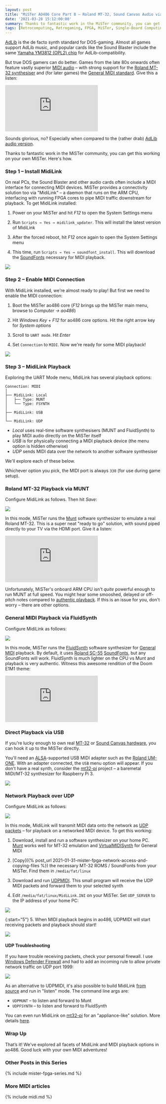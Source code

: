 ```yaml
---
layout: post
title: "MiSTer AO486 Core Part 8 – Roland MT-32, Sound Canvas Audio via MidiLink"
date: '2021-03-28 15:12:00:00'
summary: Thanks to fantastic work in the MiSTer community, you can get Roland MT-32 and Sound Canvas audio working in ao486. Here's how ...
tags: [Retrocomputing, Retrogaming, FPGA, MiSTer, Single-Board Computing, MIDI, How To]
---
```


<a href="https://en.wikipedia.org/wiki/Ad_Lib,_Inc." target="_blank">AdLib</a> is the de facto synth standard for DOS-gaming. Almost all games support AdLib music, and popular cards like the Sound Blaster include the same <a href="https://en.wikipedia.org/wiki/Yamaha_YM3812" target="_blank">Yamaha YM3812 (OPL2) chip</a> for AdLib-compatibility.

But true DOS gamers can do better. Games from the late 80s onwards often feature vastly superior <a href="https://en.wikipedia.org/wiki/MIDI" target="_blank">MIDI audio</a> – with strong support for the <a href="https://en.wikipedia.org/wiki/Roland_MT-32" target="_blank">Roland MT-32 synthesiser</a> and (for later games) the <a href="https://en.wikipedia.org/wiki/General_MIDI" target="_blank">General MIDI standard</a>. Give this a listen:

<div class="youtube-container">
<iframe src="https://www.youtube.com/embed/PMYKSwTa2cY?rel=0" 
frameborder="0" allowfullscreen class="youtube-video"></iframe>
</div> 

Sounds glorious, no? Especially when compared to the (rather drab) <a href="https://www.youtube.com/watch?v=U4R_--__fjE" target="_blank">AdLib audio version</a>.

Thanks to fantastic work in the MiSTer community, you can get this working on your own MiSTer. Here's how.


### Step 1 – Install MidiLink

On real PCs, the Sound Blaster and other audio cards often include a MIDI interface for connecting MIDI devices. MiSTer provides a connectivity solution too via "MidiLink" – a daemon that runs on the ARM CPU, interfacing with running FPGA cores to pipe MIDI traffic downstream for playback. To get MidiLink installed:

1. Power on your MiSTer and hit *F12* to open the System Settings menu

2. Run `Scripts → Yes → midilink_updater`. This will install the latest version of MidiLink

3. After the forced reboot, hit *F12* once again to open the System Settings menu

4. This time, run `Scripts → Yes → soundfont_install`. This will download the <a href="https://en.wikipedia.org/wiki/SoundFont" target="_blank">SoundFonts</a> necessary for MIDI playback.

![](/img/posts/mister-ao486-midilink-updater.png)


### Step 2 – Enable MIDI Connection

With MidiLink installed, we're almost ready to play! But first we need to enable the MIDI connection:

1. Boot the MiSTer ao486 core (*F12* brings up the MiSTer main menu, browse to *Computer → ao486*)

2. Hit *Windows Key* + *F12* for ao486 core options. Hit the right arrow key for *System options*

3. Scroll to <code>UART mode</code>. Hit *Enter*

4. Set <code>Connection</code> to <code>MIDI</code>. Now we're ready for some MIDI playback!

![](/img/posts/mister-ao486-midilink-uart-mode-midi-connection.png)


### Step 3 – MidiLink Playback

Exploring the UART Mode menu, MidiLink has several playback options:

````
Connection: MIDI
│
├── MidiLink: Local
│   ├── Type: MUNT
│   └── Type: FSYNTH
│
├── MidiLink: USB
│
└── MidiLink: UDP
````

* *Local* uses real-time software synthesisers (MUNT and FluidSynth) to play MIDI audio directly on the MiSTer itself
* *USB* is for physically connecting a MIDI playback device (the menu option is hidden otherwise)
* *UDP* sends MIDI data over the network to another software synthesiser

We'll explore each of these below.

Whichever option you pick, the MIDI port is always <code>330</code> (for use during game setup).


### Roland MT-32 Playback via MUNT

Configure MidiLink as follows. Then hit *Save*:

![](/img/posts/mister-ao486-midilink-uart-mode-local-munt.png)

In this mode, MiSTer runs the <a href="https://sourceforge.net/projects/munt/" target="_blank">Munt</a> software synthesizer to emulate a real Roland MT-32. This is a super neat "ready to go" solution, with sound piped directly to your TV via the HDMI port. Give it a listen:

<div class="youtube-container">
<iframe src="https://www.youtube.com/embed/H9dU5CjoCDw?rel=0" 
frameborder="0" allowfullscreen class="youtube-video"></iframe>
</div> 

Unfortunately, MiSTer's onboard ARM CPU isn't *quite* powerful enough to run MUNT at full speed. You might hear some smooshed, delayed or off-pitch notes compared to <a href="https://youtu.be/PMYKSwTa2cY" target="_blank">authentic playback</a>. If this is an issue for you, don't worry – there are other options.


### General MIDI Playback via FluidSynth

Configure MidiLink as follows:

![](/img/posts/mister-ao486-midilink-uart-mode-local-fsynth-fluidsynth.png)

In this mode, MiSTer runs the <a href="https://www.fluidsynth.org/" target="_blank">FluidSynth</a> software synthesizer for <a href="https://en.wikipedia.org/wiki/General_MIDI" target="_blank">General MIDI</a> playback. By default, it uses <a href="https://en.wikipedia.org/wiki/Roland_SC-55" target="_blank">Roland SC-55</a> <a href="https://en.wikipedia.org/wiki/SoundFont" target="_blank">SoundFonts</a>, but any SoundFonts will work. FluidSynth is much lighter on the CPU vs Munt and playback is very authentic. Witness this awesome rendition of the Doom E1M1 theme:

<div class="youtube-container">
<iframe src="https://www.youtube.com/embed/tvr3GdtlhcI?rel=0" 
frameborder="0" allowfullscreen class="youtube-video"></iframe>
</div> 


### Direct Playback via USB

If you're lucky enough to own real <a href="https://en.wikipedia.org/wiki/Roland_MT-32" target="_blank">MT-32</a> or <a href="https://en.wikipedia.org/wiki/Roland_Sound_Canvas" target="_blank">Sound Canvas hardware</a>, you can hook it up to the MiSTer directly. 

You'll need an <a href="https://en.wikipedia.org/wiki/Advanced_Linux_Sound_Architecture" target="_blank">ALSA</a>-supported USB MIDI adapter such as the <a href="https://www.roland.com/global/products/um-one_mk2/" target="_blank">Roland UM-ONE</a>. With an adapter connected, the <code>USB</code> menu option will appear. If you don't have a real synth, consider the <a href="https://github.com/dwhinham/mt32-pi" target="_blank">mt32-pi</a> project – a baremetal MIDI/MT-32 synthesizer for Raspberry Pi 3.

![](/img/posts/roland-um-one_mk2_usb-midi-interface-adapter.jpg)


### Network Playback over UDP

Configure MidiLink as follows:

![](/img/posts/mister-ao486-midilink-uart-mode-udp-udpmidi.png)

In this mode, MidiLink will transmit MIDI data onto the network as <a href="https://en.wikipedia.org/wiki/User_Datagram_Protocol" target="_blank">UDP packets</a> – for playback on a networked MIDI device. To get this working:

1. Download, install and run a software synthesizer on your home PC. <a href="https://sourceforge.net/projects/munt/" target="_blank">Munt</a> works well for MT-32 emulation and <a href="https://coolsoft.altervista.org/en/virtualmidisynth" target="_blank">VirtualMIDISynth</a> for General MIDI

2. [Copy]({% post_url 2021-01-31-mister-fpga-network-access-and-copying-files %}) the necessary MT-32 ROMS / SoundFonts from your MiSTer. Find them in <code>/media/fat/linux</code>

3. Download and run <a href="https://github.com/bbond007/UDPMIDI" target="_blank">UDPMIDI</a>. This small program will receive the UDP MIDI packets and forward them to your selected synth

4. Edit <code>/media/fat/linux/MidiLink.INI</code> on your MiSTer. Set <code>UDP_SERVER</code> to the IP address of your home PC:

![](/img/posts/mister-ao486-midilink-ini-udp-server.png)

{:start="5"}
5. When MIDI playback begins in ao486, UDPMIDI will start receiving packets and playback should start!

![](/img/posts/mister-ao486-midilink-udp-udpmidi.png)


#### UDP Troubleshooting 

If you have trouble receiving packets, check your personal firewall. I use <a href="https://en.wikipedia.org/wiki/Windows_Firewall" target="_blank">Windows Defender Firewall</a> and had to add an incoming rule to allow private network traffic on UDP port 1999:

![](/img/posts/mister-ao486-midilink-udp-udpmidi-incoming-firewall-rule.png)

As an alternative to UDPMIDI, it's also possible to build MidiLink <a href="https://github.com/bbond007/MiSTer_MidiLink" target="_blank">from source</a> and run in "listen" mode. The command line args are:

* <code>UDPMUNT</code> – to listen and forward to Munt 
* <code>UDPFSYNTH</code> – to listen and forward to FluidSynth

You can even run MidiLink on <a href="https://github.com/dwhinham/mt32-pi" target="_blank">mt32-pi</a> for an "appliance-like" solution. More details <a href="https://misterfpga.org/viewtopic.php?f=27&t=375" target="_blank">here</a>.


### Wrap Up

That’s it! We've explored all facets of MidiLink and MIDI playback options in ao486. Good luck with your own MIDI adventures!
 
 
### Other Posts in this Series
 
{% include mister-fpga-series.md %}


### More MIDI articles

{% include midi.md %}






